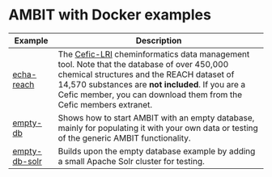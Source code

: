 # AMBIT with Docker examples
| Example | Description |
| --- | --- |
| [echa-reach](echa-reach/README.md) | The [Cefic-LRI](http://cefic-lri.org/toolbox/ambit/) cheminformatics data management tool. Note that the database of over 450,000 chemical structures and the REACH dataset of 14,570 substances are **not included**. If you are a Cefic member, you can download them from the Cefic members extranet. |
| [empty-db](empty-db/README.md) | Shows how to start AMBIT with an empty database, mainly for populating it with your own data or testing of the generic AMBIT functionality. |
| [empty-db-solr](empty-db-solr/README.md) | Builds upon the empty database example by adding a small Apache Solr cluster for testing.